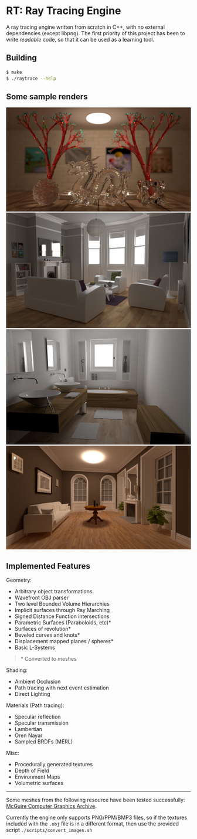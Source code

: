 # RT: Ray Tracing Engine

A ray tracing engine written from scratch in C++, with no external dependencies (except libpng).
The first priority of this project has been to write _readable_ code, so that it can be used
as a learning tool.

## Building

```bash
$ make
$ ./raytrace --help
```

## Some sample renders

![Sample render 1](./renders/dragon.jpg)
![Sample render 2](./renders/living_room.jpg)
![Sample render 3](./renders/salle.jpg)
![Sample render 4](./renders/fireplace.jpg)

## Implemented Features

Geometry:
- Arbitrary object transformations
- Wavefront OBJ parser
- Two level Bounded Volume Hierarchies
- Implicit surfaces through Ray Marching
- Signed Distance Function intersections
- Parametric Surfaces (Paraboloids, etc)*
- Surfaces of revolution*
- Beveled curves and knots*
- Displacement mapped planes / spheres*
- Basic L-Systems

> \* Converted to meshes

Shading:
- Ambient Occlusion
- Path tracing with next event estimation
- Direct Lighting

Materials (Path tracing):
- Specular reflection
- Specular transmission
- Lambertian
- Oren Nayar
- Sampled BRDFs (MERL)

Misc:
- Procedurally generated textures
- Depth of Field
- Environment Maps
- Volumetric surfaces

---

Some meshes from the following resource have been tested successfully: [McGuire Computer Graphics Archive](https://casual-effects.com/data/).

Currently the engine only supports PNG/PPM/BMP3 files, so if the textures included with the `.obj` file is in a different format, then use the provided script `./scripts/convert_images.sh`